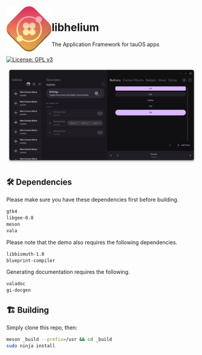 <img align="left" style="vertical-align: middle" width="120" height="120" src="Helium.png">

# libhelium

The Application Framework for tauOS apps

###

[![License: GPL v3](https://img.shields.io/badge/License-GPL%20v3-blue.svg)](http://www.gnu.org/licenses/gpl-3.0)

![Demo Screenshot](demo.png)

## 🛠️ Dependencies

Please make sure you have these dependencies first before building.

```bash
gtk4
libgee-0.8
meson
vala
```

Please note that the demo also requires the following dependencies.

```bash
libbismuth-1.0
blueprint-compiler
```

Generating documentation requires the following.

```bash
valadoc
gi-docgen
```

## 🏗️ Building

Simply clone this repo, then:

```bash
meson _build --prefix=/usr && cd _build
sudo ninja install
```
